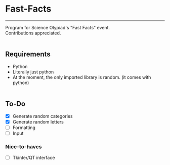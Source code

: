 # Fast-Facts
--------------
Program for Science Olypiad's "Fast Facts" event. <br>
Contributions appreciated.
<br> <br>
## Requirements
- Python <br>
- Literally just python <br>
- At the moment, the only imported library is random. (it comes with python)
<br> <br>
## To-Do

* [X] Generate random categories
* [X] Generate random letters
* [ ] Formatting
* [ ] Input

### Nice-to-haves

* [ ] Tkinter/QT interface

